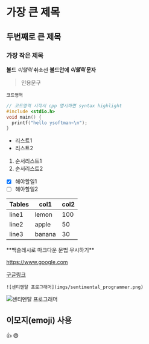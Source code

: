 # 가장 큰 제목

## 두번째로 큰 제목

### 가장 작은 제목

**볼드**
_이탤릭_
~~취소선~~
**볼드안에 _이탤릭_ 문자**

>인용문구

```text
코드영역
```

```cpp
// 코드영역 시작시 cpp 명시하면 syntax highlight
#include <stdio.h>
void main() {
  printf("hello ysoftman~\n");
}
```

- 리스트1
- 리스트2

1. 순서리스트1
2. 순서리스트2

- [x] 해야할일1
- [ ] 해야할일2

| Tables | col1  | col2 |
| ----- |--------| -----|
| line1 | lemon |  100 |
| line2 | apple |  50 |
| line3 | banana | 30 |

\*\*백슬레시로 마크다운 문법 무시하기\*\*

<!--
url 은 angle brackets <> 로 감싸지 않으면 다음과 같은 경고가 난다.
MD034/no-bare-urls: Bare URL usedmarkdownlint(MD034)
-->
<https://www.google.com>

[구글링크](http://www.google.com)

```text
![센티멘탈 프로그래머](imgs/sentimental_programmer.png)
```

![센티멘탈 프로그래머](imgs/sentimental_programmer.png)

## 이모지(emoji) 사용

:+1: :smile:
